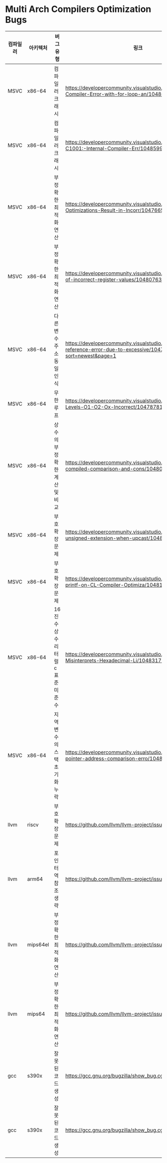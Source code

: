 # Multi Arch Compilers Optimization Bugs


| 컴파일러 | 아키텍처 | 버그 유형 | 링크 |
| --- | --- | --- | --- |
| MSVC | x86-64 | 컴파일러 크래시 | https://developercommunity.visualstudio.com/t/Internal-Compiler-Error-with-for-loop-an/10486573 |
| MSVC | x86-64 | 컴파일러 크래시 | https://developercommunity.visualstudio.com/t/fatal-error-C1001:-Internal-Compiler-Err/10485991?sort=newest |
| MSVC | x86-64 | 부정확한 최적화 연산 | https://developercommunity.visualstudio.com/t/O2-and-Ox-Optimizations-Result-in-Incorr/10476654?sort=newest |
| MSVC | x86-64 | 부정확한 최적화 연산 | https://developercommunity.visualstudio.com/t/Comparison-of-incorrect-register-values/10480763?sort=newest |
| MSVC | x86-64 | 다른 변수 주소 동일 인식 | https://developercommunity.visualstudio.com/t/Memory-reference-error-due-to-excessive/10477735?sort=newest&page=1 |
| MSVC | x86-64 | 무한 루프 | https://developercommunity.visualstudio.com/t/Optimization-Levels-O1-O2-Ox-Incorrect/10478781?sort=newest |
| MSVC | x86-64 | 상수의 부정확한 계산 및 비교 | https://developercommunity.visualstudio.com/t/Incorrectly-compiled-comparison-and-cons/10480723?sort=newest |
| MSVC | x86-64 | 부호 확장 문제 | https://developercommunity.visualstudio.com/t/Incorrect-unsigned-extension-when-upcast/10481317?sort=newest |
| MSVC | x86-64 | 부호 확장 문제 | https://developercommunity.visualstudio.com/t/Impact-of-printf-on-CL-Compiler-Optimiza/10481033?sort=newest |
| MSVC | x86-64 | 16진수 상수 리터럴 c 표준 미준수 | https://developercommunity.visualstudio.com/t/cl-Compiler-Misinterprets-Hexadecimal-Li/10483175 |
| MSVC | x86-64 | 지역 변수의 스택 초기화 누락 | https://developercommunity.visualstudio.com/t/Function-pointer-address-comparison-erro/10485960?sort=newest |
| llvm | riscv | 부호 확장 문제 | https://github.com/llvm/llvm-project/issues/68855 |
| llvm | arm64 | 포인터 역참조 생략 | https://github.com/llvm/llvm-project/issues/69294 |
| llvm | mips64el | 부정확한 최적화 연산 | https://github.com/llvm/llvm-project/issues/69328 |
| llvm | mips64 | 부정확한 최적화 연산 | https://github.com/llvm/llvm-project/issues/70495 |
| gcc | s390x | 잘못된 코드 생성 | https://gcc.gnu.org/bugzilla/show_bug.cgi?id=112112 |
| gcc | s390x | 잘못된 코드 생성 | https://gcc.gnu.org/bugzilla/show_bug.cgi?id=112274 |
